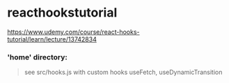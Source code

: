 # reacthookstutorial

https://www.udemy.com/course/react-hooks-tutorial/learn/lecture/13742834

### 'home' directory:

> see src/hooks.js with custom hooks useFetch, useDynamicTransition
